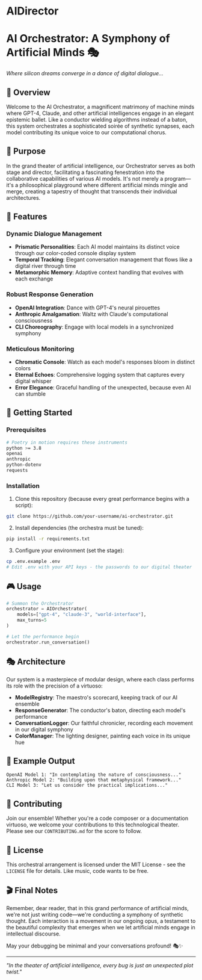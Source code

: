 # AIDirector

# AI Orchestrator: A Symphony of Artificial Minds 🎭

*Where silicon dreams converge in a dance of digital dialogue...*

## 🌟 Overview

Welcome to the AI Orchestrator, a magnificent matrimony of machine minds where GPT-4, Claude, and other artificial intelligences engage in an elegant epistemic ballet. Like a conductor wielding algorithms instead of a baton, this system orchestrates a sophisticated soirée of synthetic synapses, each model contributing its unique voice to our computational chorus.

## 🎯 Purpose

In the grand theater of artificial intelligence, our Orchestrator serves as both stage and director, facilitating a fascinating fenestration into the collaborative capabilities of various AI models. It's not merely a program—it's a philosophical playground where different artificial minds mingle and merge, creating a tapestry of thought that transcends their individual architectures.

## 🌈 Features

### Dynamic Dialogue Management
- **Prismatic Personalities**: Each AI model maintains its distinct voice through our color-coded console display system
- **Temporal Tracking**: Elegant conversation management that flows like a digital river through time
- **Metamorphic Memory**: Adaptive context handling that evolves with each exchange

### Robust Response Generation
- **OpenAI Integration**: Dance with GPT-4's neural pirouettes
- **Anthropic Amalgamation**: Waltz with Claude's computational consciousness
- **CLI Choreography**: Engage with local models in a synchronized symphony

### Meticulous Monitoring
- **Chromatic Console**: Watch as each model's responses bloom in distinct colors
- **Eternal Echoes**: Comprehensive logging system that captures every digital whisper
- **Error Elegance**: Graceful handling of the unexpected, because even AI can stumble

## 🚀 Getting Started

### Prerequisites
```bash
# Poetry in motion requires these instruments
python >= 3.8
openai
anthropic
python-dotenv
requests
```

### Installation

1. Clone this repository (because every great performance begins with a script):
```bash
git clone https://github.com/your-username/ai-orchestrator.git
```

2. Install dependencies (the orchestra must be tuned):
```bash
pip install -r requirements.txt
```

3. Configure your environment (set the stage):
```bash
cp .env.example .env
# Edit .env with your API keys - the passwords to our digital theater
```

## 🎮 Usage

```python
# Summon the Orchestrator
orchestrator = AIOrchestrator(
    models=["gpt-4", "claude-3", "world-interface"],
    max_turns=5
)

# Let the performance begin
orchestrator.run_conversation()
```

## 🎭 Architecture

Our system is a masterpiece of modular design, where each class performs its role with the precision of a virtuoso:

- **ModelRegistry**: The maestro's scorecard, keeping track of our AI ensemble
- **ResponseGenerator**: The conductor's baton, directing each model's performance
- **ConversationLogger**: Our faithful chronicler, recording each movement in our digital symphony
- **ColorManager**: The lighting designer, painting each voice in its unique hue

## 🎨 Example Output

```
OpenAI Model 1: "In contemplating the nature of consciousness..."
Anthropic Model 2: "Building upon that metaphysical framework..."
CLI Model 3: "Let us consider the practical implications..."
```

## 🌟 Contributing

Join our ensemble! Whether you're a code composer or a documentation virtuoso, we welcome your contributions to this technological theater. Please see our `CONTRIBUTING.md` for the score to follow.

## 📜 License

This orchestral arrangement is licensed under the MIT License - see the `LICENSE` file for details. Like music, code wants to be free.

## 🎬 Final Notes

Remember, dear reader, that in this grand performance of artificial minds, we're not just writing code—we're conducting a symphony of synthetic thought. Each interaction is a movement in our ongoing opus, a testament to the beautiful complexity that emerges when we let artificial minds engage in intellectual discourse.

May your debugging be minimal and your conversations profound! 🎭✨

---
*"In the theater of artificial intelligence, every bug is just an unexpected plot twist."*
